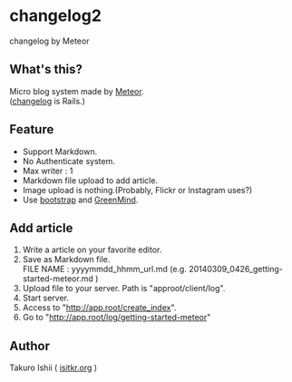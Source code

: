 changelog2
==========

changelog by Meteor

## What's this?

Micro blog system made by [Meteor](https://www.meteor.com/).  
([changelog](https://github.com/takuro/changelog) is Rails.)

## Feature
* Support Markdown.
* No Authenticate system.
* Max writer : 1
* Markdown file upload to add article.
* Image upload is nothing.(Probably, Flickr or Instagram uses?)
* Use [bootstrap](https://github.com/twbs/bootstrap) and [GreenMind](https://github.com/wakamsha/greenmind).

## Add article
1. Write a article on your favorite editor.
2. Save as Markdown file.  
FILE NAME : yyyymmdd_hhmm_url.md (e.g. 20140309_0426_getting-started-meteor.md )
3. Upload file to your server. Path is "approot/client/log".
4. Start server.
5. Access to "http://app.root/create_index".
6. Go to "http://app.root/log/getting-started-meteor"

## Author
Takuro Ishii ( [isitkr.org](http://isitkr.org/) )
